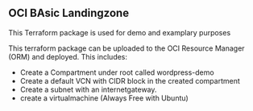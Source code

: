 ## OCI BAsic Landingzone

This Terraform package is used for demo and examplary purposes

This terraform package can be uploaded to the OCI Resource Manager (ORM) and deployed.
This includes:

- Create a Compartment under root called wordpress-demo
- Create a default VCN with CIDR block in the created compartment
- Create a subnet with an internetgateway.
- create a virtualmachine (Always Free with Ubuntu)
